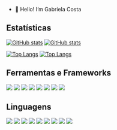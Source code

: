 - 👋 Hello! I’m Gabriela Costa

## Estatísticas

[![GitHub stats](https://github-readme-stats.vercel.app/api?username=gaiascosta&hide=prs,issues&show_icons=true&theme=tokyonight#gh-dark-mode-only)](https://github.com/gaiascosta/gaiascosta#gh-dark-mode-only)
[![GitHub stats](https://github-readme-stats.vercel.app/api?username=gaiascosta&hide=prs,issues&show_icons=true&icon_color=8808bf&text_color=10a392&title_color=2239ab&bg_color=f2f2f7#gh-light-mode-only)](https://github.com/gaiascosta/gaiascosta#gh-light-mode-only)

[![Top Langs](https://github-readme-stats.vercel.app/api/top-langs/?username=gaiascosta&layout=compact&theme=tokyonight&hide=ShaderLab,HLSL,css#gh-dark-mode-only)](https://github.com/gaiascosta/gaiascosta#gh-dark-mode-only)
[![Top Langs](https://github-readme-stats.vercel.app/api/top-langs/?username=gaiascosta&layout=compact&text_color=10a392&title_color=2239ab&bg_color=f2f2f7&hide=ShaderLab,HLSL,css#gh-light-mode-only)](https://github.com/gaiascosta/gaiascosta#gh-light-mode-only)

## Ferramentas e Frameworks

<p>
  <img src="https://img.shields.io/badge/Visual%20Studio%20Code-0078d7.svg?style=for-the-badge&logo=visual-studio-code&logoColor=white" />
  <img src="https://img.shields.io/badge/Visual%20Studio-5C2D91.svg?style=for-the-badge&logo=visual-studio&logoColor=white" />
  <img src="https://img.shields.io/badge/unity-%23000000.svg?style=for-the-badge&logo=unity&logoColor=white" />
  <img src="https://img.shields.io/badge/gitpod-f06611.svg?style=for-the-badge&logo=gitpod&logoColor=white" />
  <img src="https://img.shields.io/badge/Flutter-%2302569B.svg?style=for-the-badge&logo=Flutter&logoColor=white" />
  <img src="https://img.shields.io/badge/firebase-%23039BE5.svg?style=for-the-badge&logo=firebase" />
  <img src="https://img.shields.io/badge/VIM-%2311AB00.svg?style=for-the-badge&logo=vim&logoColor=white" />
  <img src="https://img.shields.io/badge/bootstrap-%238511FA.svg?style=for-the-badge&logo=bootstrap&logoColor=white" />
</p>

## Linguagens

<p>
  <img src="https://img.shields.io/badge/java-%23ED8B00.svg?style=for-the-badge&logo=openjdk&logoColor=white" />
  <img src="https://img.shields.io/badge/c-%2300599C.svg?style=for-the-badge&logo=c&logoColor=white" />
  <img src="https://img.shields.io/badge/c++-%2300599C.svg?style=for-the-badge&logo=c%2B%2B&logoColor=white" />
  <img src="https://img.shields.io/badge/c%23-%23239120.svg?style=for-the-badge&logo=c-sharp&logoColor=white" />
  <img src="https://img.shields.io/badge/python-3670A0?style=for-the-badge&logo=python&logoColor=ffdd54" />
  <img src="https://img.shields.io/badge/html5-%23E34F26.svg?style=for-the-badge&logo=html5&logoColor=white" />
  <img src="https://img.shields.io/badge/css3-%231572B6.svg?style=for-the-badge&logo=css3&logoColor=white" />
  <img src="https://img.shields.io/badge/javascript-%23323330.svg?style=for-the-badge&logo=javascript&logoColor=%23F7DF1E" />
  <img src="https://img.shields.io/badge/php-%23777BB4.svg?style=for-the-badge&logo=php&logoColor=white" />
</p>
